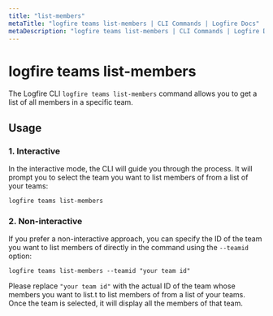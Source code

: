 ```yaml
---
title: "list-members"
metaTitle: "logfire teams list-members | CLI Commands | Logfire Docs"
metaDescription: "logfire teams list-members | CLI Commands | Logfire Docs"
---
```


# logfire teams list-members

The Logfire CLI `logfire teams list-members` command allows you to get a list of all members in a specific team.

## Usage

### 1. Interactive

In the interactive mode, the CLI will guide you through the process. It will prompt you to select the team you want to list members of from a list of your teams:

```terminal
logfire teams list-members
```

### 2. Non-interactive

If you prefer a non-interactive approach, you can specify the ID of the team you want to list members of directly in the command using the `--teamid` option:

```terminal
logfire teams list-members --teamid "your team id"
```

Please replace `"your team id"` with the actual ID of the team whose members you want to list.t to list members of from a list of your teams. Once the team is selected, it will display all the members of that team.